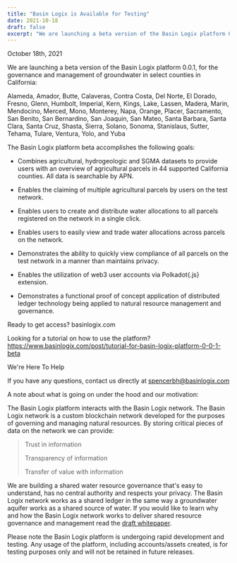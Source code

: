 ```yaml
---
title: "Basin Logix is Available for Testing"
date: 2021-10-18
draft: false
excerpt: "We are launching a beta version of the Basin Logix platform 0.0.1, for the governance and management of groundwater in select counties in California."
---
```


October 18th, 2021

We are launching a beta version of the Basin Logix platform 0.0.1, for the governance and management of groundwater in select counties in California:  

Alameda, Amador, Butte, Calaveras, Contra Costa, Del Norte, El Dorado, Fresno, Glenn, Humbolt, Imperial, Kern, Kings, Lake, Lassen, Madera, Marin, Mendocino, Merced, Mono, Monterey, Napa, Orange, Placer, Sacramento, San Benito, San Bernardino, San Joaquin, San Mateo, Santa Barbara, Santa Clara, Santa Cruz, Shasta, Sierra, Solano, Sonoma, Stanislaus, Sutter, Tehama, Tulare, Ventura, Yolo, and Yuba


The Basin Logix platform beta accomplishes the following goals:

- Combines agricultural, hydrogeologic and SGMA datasets to provide users with an overview of agricultural parcels in 44 supported California counties. All data is searchable by APN. 

- Enables the claiming of multiple agricultural parcels by users on the test network.

- Enables users to create and distribute water allocations to all parcels registered on the network in a single click.

- Enables users to easily view and trade water allocations across parcels on the network. 

- Demonstrates the ability to quickly view compliance of all parcels on the test network in a manner than maintains privacy.

- Enables the utilization of web3 user accounts via Polkadot{.js} extension.

- Demonstrates a functional proof of concept application of distributed ledger technology being applied to natural resource management and governance.  


Ready to get access? basinlogix.com 

Looking for a tutorial on how to use the platform? https://www.basinlogix.com/post/tutorial-for-basin-logix-platform-0-0-1-beta 


We're Here To Help

If you have any questions, contact us directly at spencerbh@basinlogix.com 

 
A note about what is going on under the hood and our motivation:


The Basin Logix platform interacts with the Basin Logix network. The Basin Logix network is a custom blockchain network developed for the purposes of governing and managing natural resources. By storing critical pieces of data on the network we can provide:

> Trust in information
> 
> Transparency of information 
> 
> Transfer of value with information


We are building a shared water resource governance that's easy to understand, has no central authority and respects your privacy. The Basin Logix network works as a shared ledger in the same way a groundwater aquifer works as a shared source of water. If you would like to learn why and how the Basin Logix network works to deliver shared resource governance and management read the [draft whitepaper](https://github.com/Greenetwork/BLX_whitepaper/raw/main/BasinLogix_whitepaper.pdf).


Please note the Basin Logix platform is undergoing rapid development and testing. Any usage of the platform, including accounts/assets created, is for testing purposes only and will not be retained in future releases.